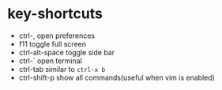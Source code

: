# key-shortcuts

- ctrl-,    open preferences
- f11       toggle full screen
- ctrl-alt-space    toggle side bar
- ctrl-`    open terminal
- ctrl-tab  similar to `ctrl-x b`
- ctrl-shift-p  show all commands(useful when vim is enabled)
